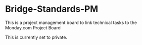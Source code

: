 # Bridge-Standards-PM
This is a project management board to link technical tasks to the Monday.com Project Board

This is currently set to private. 
